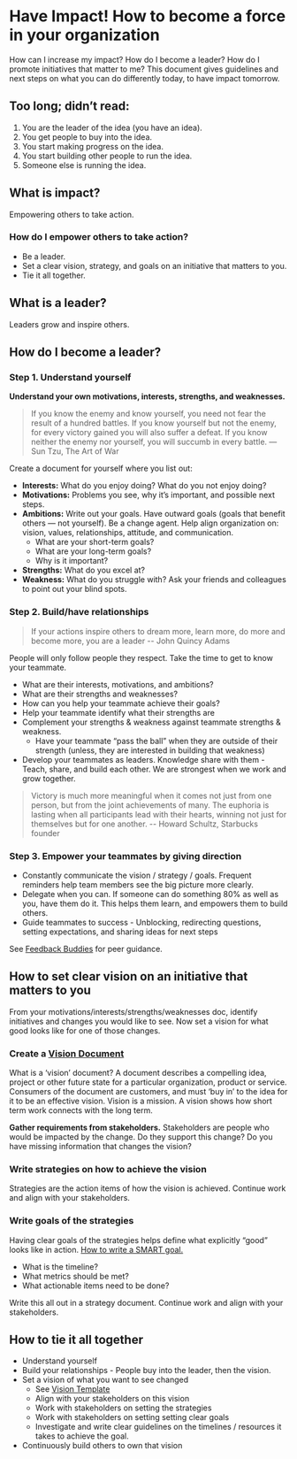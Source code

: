 # Have Impact! How to become a force in your organization
How can I increase my impact? How do I become a leader? How do I promote initiatives that matter to me?  This document gives guidelines and next steps on what you can do differently today, to have impact tomorrow.

## Too long; didn’t read:
1. You are the leader of the idea (you have an idea).
1. You get people to buy into the idea.
1. You start making progress on the idea.
1. You start building other people to run the idea.
1. Someone else is running the idea.

## What is impact?

Empowering others to take action.

### How do I empower others to take action?
* Be a leader.
* Set a clear vision, strategy, and goals on an initiative that matters to you.
* Tie it all together.


## What is a leader?

Leaders grow and inspire others.


## How do I become a leader?

### Step 1. Understand yourself

**Understand your own motivations, interests, strengths, and weaknesses.**

> If you know the enemy and know yourself, you need not fear the result of a hundred battles. If you know yourself but not the enemy, for every victory gained you will also suffer a defeat. If you know neither the enemy nor yourself, you will succumb in every battle.
> ― Sun Tzu, The Art of War

Create a document for yourself where you list out:

- **Interests:** What do you enjoy doing? What do you not enjoy doing?
- **Motivations:** Problems you see, why it’s important, and possible next steps.
- **Ambitions:** Write out your goals. Have outward goals (goals that benefit others — not yourself). Be a change agent. Help align organization on: vision, values, relationships, attitude, and communication.
    - What are your short-term goals?
    - What are your long-term goals?
    - Why is it important?
- **Strengths:** What do you excel at?
- **Weakness:** What do you struggle with? Ask your friends and colleagues to point out your blind spots.


### Step 2. Build/have relationships
> If your actions inspire others to dream more, learn more, do more and become more, you are a leader
> -- John Quincy Adams

People will only follow people they respect. Take the time to get to know your teammate. 

- What are their interests, motivations, and ambitions?
- What are their strengths and weaknesses?
- How can you help your teammate achieve their goals?
- Help your teammate identify what their strengths are
- Complement your strengths & weakness against teammate strengths & weakness.
    - Have your teammate “pass the ball” when they are outside of their strength (unless, they are interested in building that weakness)
- Develop your teammates as leaders. Knowledge share with them - Teach, share, and build each other. We are strongest when we work and grow together.
> Victory is much more meaningful when it comes not just from one person, but from the joint achievements of many. The euphoria is lasting when all participants lead with their hearts, winning not just for themselves but for one another.
> -- Howard Schultz, Starbucks founder

### Step 3. Empower your teammates by giving direction
- Constantly communicate the vision / strategy / goals. Frequent reminders help team members see the big picture more clearly.
- Delegate when you can. If someone can do something 80% as well as you, have them do it. This helps them learn, and empowers them to build others.
- Guide teammates to success - Unblocking, redirecting questions, setting expectations, and sharing ideas for next steps

See [Feedback Buddies](feedback_buddies) for peer guidance.


## How to set clear vision on an initiative that matters to you

From your motivations/interests/strengths/weaknesses doc, identify initiatives and changes you would like to see. Now set a vision for what good looks like for one of those changes. 

### Create a [Vision Document](vision_template)

What is a ‘vision’ document? A document describes a compelling idea, project or other future state for a particular organization, product or service. Consumers of the document are customers, and must ‘buy in’ to the idea for it to be an effective vision. Vision is a mission. A vision shows how short term work connects with the long term.

**Gather requirements from stakeholders.** Stakeholders are people who would be impacted by the change. Do they support this change? Do you have missing information that changes the vision?


### Write strategies on how to achieve the vision

Strategies are the action items of how the vision is achieved.
Continue work and align with your stakeholders.


### Write goals of the strategies

Having clear goals of the strategies helps define what explicitly “good” looks like in action. [How to write a SMART goal.](https://www.mindtools.com/pages/article/smart-goals.htm)

- What is the timeline?
- What metrics should be met? 
- What actionable items need to be done?

Write this all out in a strategy document. Continue work and align with your stakeholders.


## How to tie it all together
- Understand yourself
- Build your relationships - People buy into the leader, then the vision.
- Set a vision of what you want to see changed
    - See [Vision Template](vision_template)
    - Align with your stakeholders on this vision
    - Work with stakeholders on setting the strategies
    - Work with stakeholders on setting setting clear goals
    - Investigate and write clear guidelines on the timelines / resources it takes to achieve the goal. 
- Continuously build others to own that vision
